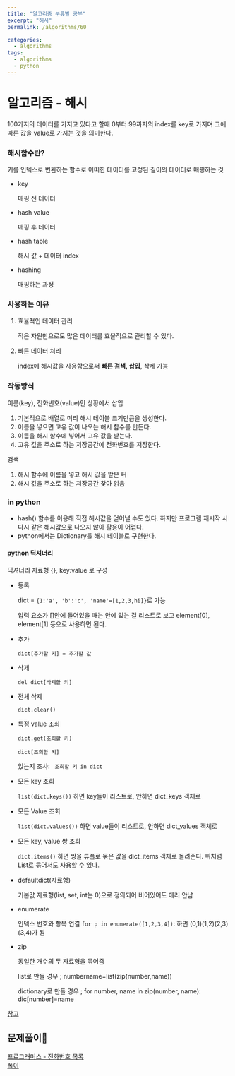 ```yaml
---
title: "알고리즘 분류별 공부"
excerpt: "해시"
permalink: /algorithms/60

categories:
  - algorithms
tags:
  - algorithms
  - python
---  
```


# 알고리즘 - 해시

100가지의 데이터를 가지고 있다고 할때 0부터 99까지의 index를 key로 가지며 그에 따른 값을 value로 가지는 것을 의미한다.

### 해시함수란?

키를 인덱스로 변환하는 함수로 어떠한 데이터를 고정된 길이의 데이터로 매핑하는 것

- key

  매핑 전 데이터

- hash value

  매핑 후 데이터

- hash table

  해시 값 + 데이터 index

- hashing

  매핑하는 과정

### 사용하는 이유

1. 효율적인 데이터 관리

   적은 자원만으로도 많은 데이터를 효율적으로 관리할 수 있다.

2. 빠른 데이터 처리

   index에 해시값을 사용함으로써 **빠른 검색, 삽입**, 삭제 가능

### 작동방식

이름(key), 전화번호(value)인 상황에서 삽입

1. 기본적으로 배열로 미리 해시 테이블 크기만큼을 생성한다.
2. 이름을 넣으면 고유 값이 나오는 해시 함수를 만든다.
3. 이름을 해시 함수에 넣어서 고유 값을 받는다.
4. 고유 값을 주소로 하는 저장공간에 전화번호를 저장한다.

검색

1. 해시 함수에 이름을 넣고 해시 값을 받은 뒤
2. 해시 값을 주소로 하는 저장공간 찾아 읽음

### in python

- hash() 함수를 이용해 직접 해시값을 얻어낼 수도 있다. 하지만 프로그램 재시작 시 다시 같은 해시값으로 나오지 않아 활용이 어렵다.
- python에서는 Dictionary를 해시 테이블로 구현한다. 

#### python 딕셔너리

딕셔너리 자료형 {}, key:value 로 구성  

- 등록

   dict = `{1:'a', 'b':'c', 'name'=[1,2,3,hi]}`로 가능  

  입력 요소가 []안에 들어있을 때는 안에 있는 걸 리스트로 보고 element[0], element[1] 등으로 사용하면 된다.  

- 추가

  `dict[추가할 키] = 추가할 값`

- 삭제

  `del dict[삭제할 키]`

- 전체 삭제

  `dict.clear()`

- 특정 value 조회

  `dict.get(조회할 키)`

  `dict[조회할 키]`

  있는지 조사: ` 조회할 키 in dict`

- 모든 key 조회

  `list(dict.keys())` 하면 key들이 리스트로, 안하면 dict_keys 객체로

- 모든 Value 조회

  `list(dict.values())` 하면 value들이 리스트로, 안하면 dict_values 객체로

- 모든 key, value 쌍 조회

  `dict.items()` 하면 쌍을 튜플로 묶은 값을 dict_items 객체로 돌려준다. 위처럼 List로 묶어서도 사용할 수 있다.

- defaultdict(자료형)

  기본값 자료형(list, set, int는 0)으로 정의되어 비어있어도 에러 안남

- enumerate 

  인덱스 번호와 항목 연결 `for p in enumerate([1,2,3,4])`: 하면 (0,1)(1,2)(2,3)(3,4)가 됨  

- zip 

  동일한 개수의 두 자료형을 묶어줌

  list로 만들 경우 ; numbername=list(zip(number,name))

  dictionary로 만들 경우 ; for number, name in zip(number, name): dic[number]=name  

[참고](https://davinci-ai.tistory.com/19)

## 문제풀이
[프로그래머스 - 전화번호 목록](https://programmers.co.kr/learn/courses/30/lessons/42577?language=python3#)  
[풀이](https://dusdn1702.github.io/algorithms/63)  